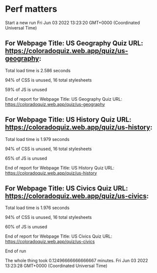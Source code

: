 # Perf matters


Start a new run
Fri Jun 03 2022 13:23:20 GMT+0000 (Coordinated Universal Time)








## For Webpage Title: US Geography Quiz URL: https://coloradoquiz.web.app/quiz/us-geography: 


Total load time is 2.586 seconds


94% of CSS is unused, 16 total stylesheets


59% of JS is unused


End of report for Webpage Title: US Geography Quiz URL: https://coloradoquiz.web.app/quiz/us-geography




## For Webpage Title: US History Quiz URL: https://coloradoquiz.web.app/quiz/us-history: 


Total load time is 1.979 seconds


94% of CSS is unused, 16 total stylesheets


65% of JS is unused


End of report for Webpage Title: US History Quiz URL: https://coloradoquiz.web.app/quiz/us-history




## For Webpage Title: US Civics Quiz URL: https://coloradoquiz.web.app/quiz/us-civics: 


Total load time is 1.976 seconds


94% of CSS is unused, 16 total stylesheets


60% of JS is unused


End of report for Webpage Title: US Civics Quiz URL: https://coloradoquiz.web.app/quiz/us-civics


End of run


The whole thing took 0.12496666666666667 minutes.
Fri Jun 03 2022 13:23:28 GMT+0000 (Coordinated Universal Time)




